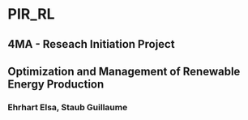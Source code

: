 # PIR_RL
## 4MA - Reseach Initiation Project
## Optimization and Management of Renewable Energy Production
### Ehrhart Elsa, Staub Guillaume
